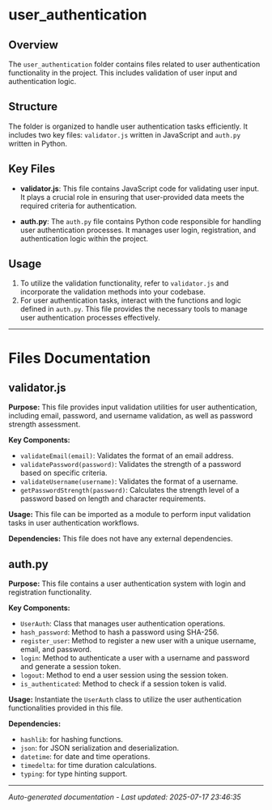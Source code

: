 # user_authentication

## Overview
The `user_authentication` folder contains files related to user authentication functionality in the project. This includes validation of user input and authentication logic.

## Structure
The folder is organized to handle user authentication tasks efficiently. It includes two key files: `validator.js` written in JavaScript and `auth.py` written in Python.

## Key Files
- **validator.js**: This file contains JavaScript code for validating user input. It plays a crucial role in ensuring that user-provided data meets the required criteria for authentication.
  
- **auth.py**: The `auth.py` file contains Python code responsible for handling user authentication processes. It manages user login, registration, and authentication logic within the project.

## Usage
1. To utilize the validation functionality, refer to `validator.js` and incorporate the validation methods into your codebase.
2. For user authentication tasks, interact with the functions and logic defined in `auth.py`. This file provides the necessary tools to manage user authentication processes effectively.

---

# Files Documentation

## validator.js

**Purpose:** This file provides input validation utilities for user authentication, including email, password, and username validation, as well as password strength assessment.

**Key Components:**
- `validateEmail(email)`: Validates the format of an email address.
- `validatePassword(password)`: Validates the strength of a password based on specific criteria.
- `validateUsername(username)`: Validates the format of a username.
- `getPasswordStrength(password)`: Calculates the strength level of a password based on length and character requirements.

**Usage:** This file can be imported as a module to perform input validation tasks in user authentication workflows.

**Dependencies:** This file does not have any external dependencies.

## auth.py

**Purpose:** This file contains a user authentication system with login and registration functionality.

**Key Components:**
- `UserAuth`: Class that manages user authentication operations.
- `hash_password`: Method to hash a password using SHA-256.
- `register_user`: Method to register a new user with a unique username, email, and password.
- `login`: Method to authenticate a user with a username and password and generate a session token.
- `logout`: Method to end a user session using the session token.
- `is_authenticated`: Method to check if a session token is valid.

**Usage:** Instantiate the `UserAuth` class to utilize the user authentication functionalities provided in this file.

**Dependencies:** 
- `hashlib`: for hashing functions.
- `json`: for JSON serialization and deserialization.
- `datetime`: for date and time operations.
- `timedelta`: for time duration calculations.
- `typing`: for type hinting support.

---
*Auto-generated documentation - Last updated: 2025-07-17 23:46:35*
